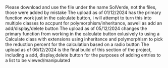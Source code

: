 Please download and use the file under the name SolVerde, not the  files, those were added by mistake
The upload as of 01/12/2024 has the primary function work just in the calculate button, i will attempt to turn this into multiple classes to accpunt for polymorphism/inheritance, aswell as add an add/display/delete button
The upload as of 05/12/2024 changes the primary function from working in the calculate button exlusively to using a Calculate class with extensions using inheritance and polymorphism to pick the reduction percent for the calculation based on a radio button
The upload as of 06/12/2024 is the final build of this section of the project, including a add, display,delete button for the purposes of adding entries to a list to be viewed/manipulated
